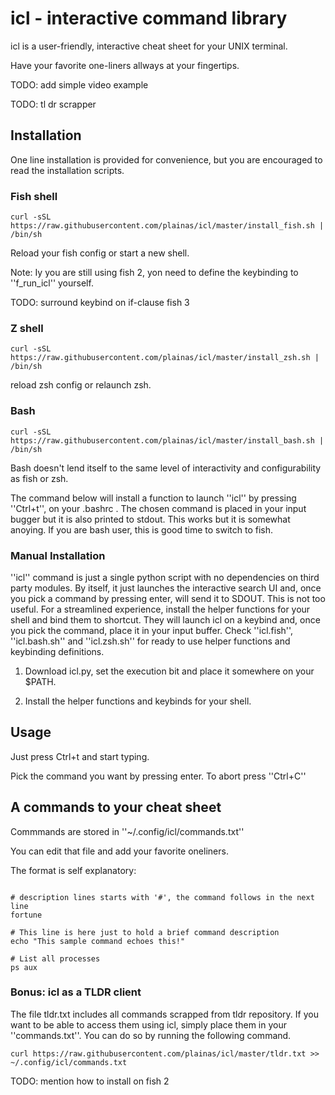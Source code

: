 # icl - interactive command library

icl is a user-friendly, interactive cheat sheet for your UNIX terminal.

Have your favorite one-liners allways at your fingertips.

TODO: add simple video example

TODO: tl dr scrapper

## Installation

One line installation is provided for convenience, but you are encouraged to read the installation scripts.

### Fish shell

```shellscript
curl -sSL https://raw.githubusercontent.com/plainas/icl/master/install_fish.sh | /bin/sh
```

Reload your fish config or start a new shell.

Note:
Iy you are still using fish 2, yon need to define the keybinding to ''f_run_icl'' yourself.

TODO: surround keybind on if-clause fish 3


### Z shell

```shellscript
curl -sSL https://raw.githubusercontent.com/plainas/icl/master/install_zsh.sh | /bin/sh
```

reload zsh config or relaunch zsh.

### Bash


```shellscript
curl -sSL https://raw.githubusercontent.com/plainas/icl/master/install_bash.sh | /bin/sh
```

Bash doesn't lend itself to the same level of interactivity and configurability as fish or zsh.

The command below will install a function to launch ''icl'' by pressing ''Ctrl+t'', on your .bashrc .
The chosen command is placed in your input bugger but it is also printed to stdout. This works but
it is somewhat anoying. If you are bash user, this is good time to switch to fish.


### Manual Installation

''icl'' command is just a single python script with no dependencies on third party modules. By itself, it just launches the interactive search UI and, once you pick a command by pressing enter, will send it to SDOUT. This is not too useful. For a streamlined experience, install the helper functions for your shell and bind them to shortcut. They will launch icl on a keybind and, once you pick the command, place it in your input buffer. Check ''icl.fish'', ''icl.bash.sh'' and ''icl.zsh.sh'' for ready to use helper functions and keybinding definitions.

1. Download icl.py, set the execution bit and place it somewhere on your $PATH.

2. Install the helper functions and keybinds for your shell.

## Usage

Just press Ctrl+t and start typing.

Pick the command you want by pressing enter. To abort press ''Ctrl+C''

## A commands to your cheat sheet

Commmands are stored in ''~/.config/icl/commands.txt''

You can edit that file and add your favorite oneliners.

The format is self explanatory:

```shellscript

# description lines starts with '#', the command follows in the next line
fortune

# This line is here just to hold a brief command description
echo "This sample command echoes this!" 

# List all processes
ps aux

```

### Bonus: icl as a TLDR client

The file tldr.txt includes all commands scrapped from tldr repository. If you want to be able to access them using icl, simply place them in your ''commands.txt''. You can do so by running the following command.

```
curl https://raw.githubusercontent.com/plainas/icl/master/tldr.txt >> ~/.config/icl/commands.txt
```

TODO: mention how to install on fish 2

